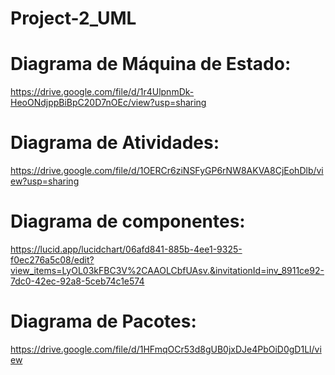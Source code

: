 # Project-2_UML

# Diagrama de Máquina de Estado:

https://drive.google.com/file/d/1r4UlpnmDk-HeoONdjppBiBpC20D7nOEc/view?usp=sharing 

# Diagrama de Atividades:

https://drive.google.com/file/d/1OERCr6ziNSFyGP6rNW8AKVA8CjEohDlb/view?usp=sharing 

# Diagrama de componentes:

https://lucid.app/lucidchart/06afd841-885b-4ee1-9325-f0ec276a5c08/edit?view_items=LyOL03kFBC3V%2CAAOLCbfUAsv.&invitationId=inv_8911ce92-7dc0-42ec-92a8-5ceb74c1e574 

# Diagrama de Pacotes: 

https://drive.google.com/file/d/1HFmqOCr53d8gUB0jxDJe4PbOiD0gD1Ll/view 
